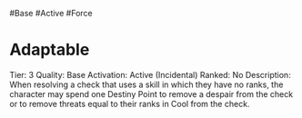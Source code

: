 #Base 
#Active 
#Force 

# Adaptable
Tier: 3
Quality: Base
Activation: Active (Incidental)
Ranked: No
Description: When resolving a check that uses a skill in which they have no ranks, the character may spend one Destiny Point to remove a despair from the check or to remove threats equal to their ranks in Cool from the check.